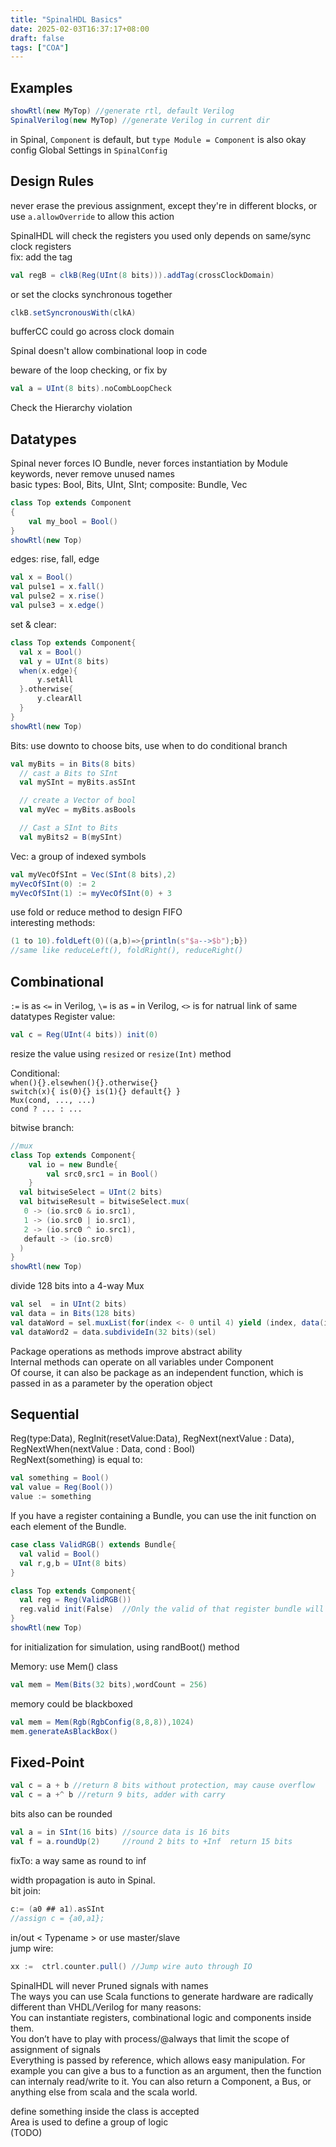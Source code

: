 ```yaml
---
title: "SpinalHDL Basics"
date: 2025-02-03T16:37:17+08:00
draft: false
tags: ["COA"]
---
```


## Examples

```Scala
showRtl(new MyTop) //generate rtl, default Verilog
SpinalVerilog(new MyTop) //generate Verilog in current dir
```
in Spinal, ``Component`` is default, but ``type Module = Component`` is also okay  
config Global Settings in ``SpinalConfig``  

## Design Rules

never erase the previous assignment, except they're in different blocks, or use ``a.allowOverride`` to allow this action  

SpinalHDL will check the registers you used only depends on same/sync clock registers  
fix: add the tag  
```Scala
val regB = clkB(Reg(UInt(8 bits))).addTag(crossClockDomain)
```
or set the clocks synchronous together  
```Scala
clkB.setSyncronousWith(clkA)
```
bufferCC could go across clock domain  

Spinal doesn't allow combinational loop in code  

beware of the loop checking, or fix by  
```Scala
val a = UInt(8 bits).noCombLoopCheck
```

Check the Hierarchy violation  

## Datatypes

Spinal never forces IO Bundle, never forces instantiation by Module keywords, never remove unused names  
basic types: Bool, Bits, UInt, SInt; composite: Bundle, Vec  
```Scala
class Top extends Component 
{
    val my_bool = Bool()
}
showRtl(new Top)
```
edges: rise, fall, edge  
```Scala
val x = Bool()
val pulse1 = x.fall()
val pulse2 = x.rise()
val pulse3 = x.edge() 
```
set & clear: 
```Scala
class Top extends Component{
  val x = Bool()          
  val y = UInt(8 bits)
  when(x.edge){
      y.setAll
  }.otherwise{
      y.clearAll
  }
}
showRtl(new Top)
```
Bits: use downto to choose bits, use when to do conditional branch  
```Scala
val myBits = in Bits(8 bits)
  // cast a Bits to SInt
  val mySInt = myBits.asSInt

  // create a Vector of bool
  val myVec = myBits.asBools

  // Cast a SInt to Bits
  val myBits2 = B(mySInt)
```
Vec: a group of indexed symbols  
```Scala
val myVecOfSInt = Vec(SInt(8 bits),2)
myVecOfSInt(0) := 2
myVecOfSInt(1) := myVecOfSInt(0) + 3
```
use fold or reduce method to design FIFO  
interesting methods:  
```Scala
(1 to 10).foldLeft(0)((a,b)=>{println(s"$a-->$b");b})
//same like reduceLeft(), foldRight(), reduceRight()
```

## Combinational  

``:=`` is as ``<=`` in Verilog, ``\=`` is as ``=`` in Verilog, ``<>`` is for natrual link of same datatypes
Register value:  
```Scala
val c = Reg(UInt(4 bits)) init(0)
```
resize the value using ``resized`` or ``resize(Int)`` method  

Conditional:  
``when(){}.elsewhen(){}.otherwise{}``  
``switch(x){ is(0){} is(1){} default{} }``  
``Mux(cond, ..., ...)``  
``cond ? ... : ...``  

bitwise branch:  
```Scala
//mux
class Top extends Component{
    val io = new Bundle{
        val src0,src1 = in Bool()
    }
  val bitwiseSelect = UInt(2 bits)
  val bitwiseResult = bitwiseSelect.mux(
   0 -> (io.src0 & io.src1),
   1 -> (io.src0 | io.src1),
   2 -> (io.src0 ^ io.src1),
   default -> (io.src0)
  )
}
showRtl(new Top)
```

divide 128 bits into a 4-way Mux  
```Scala
val sel  = in UInt(2 bits)
val data = in Bits(128 bits)
val dataWord = sel.muxList(for(index <- 0 until 4) yield (index, data(index*32+32-1 downto index*32)))
val dataWord2 = data.subdivideIn(32 bits)(sel)
```

Package operations as methods improve abstract ability  
Internal methods can operate on all variables under Component  
Of course, it can also be package as an independent function, which is passed in as a parameter by the operation object  

## Sequential

Reg(type:Data), RegInit(resetValue:Data), RegNext(nextValue : Data), RegNextWhen(nextValue : Data, cond : Bool)  
RegNext(something) is equal to:  
```Scala
val something = Bool()
val value = Reg(Bool())
value := something
```
If you have a register containing a Bundle, you can use the init function on each element of the Bundle.  
```Scala
case class ValidRGB() extends Bundle{
  val valid = Bool()
  val r,g,b = UInt(8 bits)
}

class Top extends Component{
  val reg = Reg(ValidRGB())
  reg.valid init(False)  //Only the valid of that register bundle will have an reset value.
}
showRtl(new Top)
```

for initialization for simulation, using randBoot() method  

Memory: use Mem() class  
```Scala
val mem = Mem(Bits(32 bits),wordCount = 256)
```

memory could be blackboxed  
```Scala
val mem = Mem(Rgb(RgbConfig(8,8,8)),1024)
mem.generateAsBlackBox()
```
## Fixed-Point

```Scala
val c = a + b //return 8 bits without protection, may cause overflow
val c = a +^ b //return 9 bits, adder with carry
```
bits also can be rounded  
```Scala
val a = in SInt(16 bits) //source data is 16 bits 
val f = a.roundUp(2)     //round 2 bits to +Inf  return 15 bits
```
fixTo: a way same as round to inf  

width propagation is auto in Spinal.  
bit join:  
```Scala
c:= (a0 ## a1).asSInt
//assign c = {a0,a1};
```
in/out < Typename > or use master/slave  
jump wire:  
```Scala
xx :=  ctrl.counter.pull() //Jump wire auto through IO
```
SpinalHDL will never Pruned signals with names  
The ways you can use Scala functions to generate hardware are radically different than VHDL/Verilog for many reasons:  
You can instantiate registers, combinational logic and components inside them.  
You don’t have to play with process/@always that limit the scope of assignment of signals  
Everything is passed by reference, which allows easy manipulation. For example you can give a bus to a function as an argument, then the function can internaly read/write to it. You can also return a Component, a Bus, or anything else from scala and the scala world.  

define something inside the class is accepted  
Area is used to define a group of logic  
(TODO)